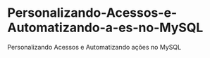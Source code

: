 # Personalizando-Acessos-e-Automatizando-a-es-no-MySQL
Personalizando Acessos e Automatizando ações no MySQL
